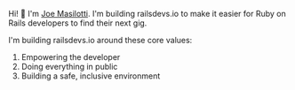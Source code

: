Hi! 👋 I'm [Joe Masilotti](https://masilotti.com). I'm building railsdevs.io to make it easier for Ruby on Rails developers to find their next gig.

I'm building railsdevs.io around these core values:

1. Empowering the developer
1. Doing everything in public
1. Building a safe, inclusive environment
